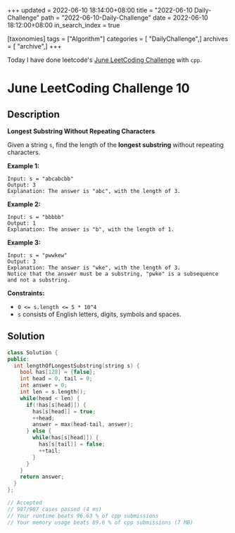 +++
updated = 2022-06-10 18:14:00+08:00
title = "2022-06-10 Daily-Challenge"
path = "2022-06-10-Daily-Challenge"
date = 2022-06-10 18:12:00+08:00
in_search_index = true

[taxonomies]
tags = ["Algorithm"]
categories = [ "DailyChallenge",]
archives = [ "archive",]
+++

Today I have done leetcode's [June LeetCoding Challenge](https://leetcode.com/problems/longest-substring-without-repeating-characters/) with `cpp`.

<!-- more -->

# June LeetCoding Challenge 10

## Description

**Longest Substring Without Repeating Characters**

Given a string `s`, find the length of the **longest substring** without repeating characters.

 

**Example 1:**

```
Input: s = "abcabcbb"
Output: 3
Explanation: The answer is "abc", with the length of 3.
```

**Example 2:**

```
Input: s = "bbbbb"
Output: 1
Explanation: The answer is "b", with the length of 1.
```

**Example 3:**

```
Input: s = "pwwkew"
Output: 3
Explanation: The answer is "wke", with the length of 3.
Notice that the answer must be a substring, "pwke" is a subsequence and not a substring.
```

 

**Constraints:**

- `0 <= s.length <= 5 * 10^4`
- `s` consists of English letters, digits, symbols and spaces.

## Solution

``` cpp
class Solution {
public:
  int lengthOfLongestSubstring(string s) {
    bool has[128] = {false};
    int head = 0, tail = 0;
    int answer = 0;
    int len = s.length();
    while(head < len) {
      if(!has[s[head]]) {
        has[s[head]] = true;
        ++head;
        answer = max(head-tail, answer);
      } else {
        while(has[s[head]]) {
          has[s[tail]] = false;
          ++tail;
        }
      }
    }
    return answer;
  }
};

// Accepted
// 987/987 cases passed (4 ms)
// Your runtime beats 96.63 % of cpp submissions
// Your memory usage beats 89.6 % of cpp submissions (7 MB)
```
